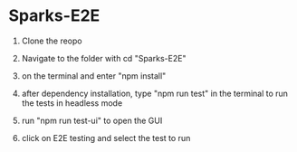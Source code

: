 # Sparks-E2E
1. Clone the reopo

2. Navigate to the folder with cd "Sparks-E2E" 
 
3. on the terminal and enter "npm install"

4. after dependency installation, type "npm run test" in the terminal to run the tests in headless mode

4. run "npm run test-ui" to open the GUI

5. click on E2E testing and select the test to run
